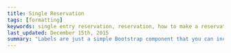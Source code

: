 ```yaml
---
title: Single Reservation
tags: [formatting]
keywords: single entry reservation, reservation, how to make a reservation
last_updated: December 15th, 2015
summary: "Labels are just a simple Bootstrap component that you can include in your pages as needed. They represent one of many Bootstrap options you can include in your theme."
---
```

